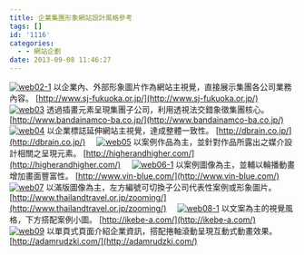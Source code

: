 ```yaml
---
title: 企業集團形象網站設計風格參考
tags: []
id: '1116'
categories:
  - - 網站企劃
date: 2013-09-08 11:46:27
---
```


[![web02-1](https://oberonlai.blog/wp-content/uploads/2013/09/web02-1-1024x511.jpg)](https://oberonlai.blog/wp-content/uploads/2013/09/web02-1.jpg) 以企業內、外部形象圖片作為網站主視覺，直接展示集團各公司業務內容。 [http://www.sj-fukuoka.or.jp/](http://www.sj-fukuoka.or.jp/)     [![web03](https://oberonlai.blog/wp-content/uploads/2013/09/web03-1024x511.jpg)](https://oberonlai.blog/wp-content/uploads/2013/09/web03.jpg) 透過插畫元素呈現集團子公司，利用透視法交錯象徵集團核心。 [http://www.bandainamco-ba.co.jp/](http://www.bandainamco-ba.co.jp/)     [![web04](https://oberonlai.blog/wp-content/uploads/2013/09/web04-1024x511.jpg)](https://oberonlai.blog/wp-content/uploads/2013/09/web04.jpg) 以企業標誌延伸網站主視覺，達成整體一致性。 [http://dbrain.co.jp/](http://dbrain.co.jp/)     [![web05](https://oberonlai.blog/wp-content/uploads/2013/09/web05-1024x511.jpg)](https://oberonlai.blog/wp-content/uploads/2013/09/web05.jpg) 以案例作品為主，並針對作品所露出之媒介設計相關之呈現元素。 [http://higherandhigher.com/](http://higherandhigher.com/)     [![web06-1](https://oberonlai.blog/wp-content/uploads/2013/09/web06-1-1024x511.jpg)](https://oberonlai.blog/wp-content/uploads/2013/09/web06-1.jpg) 以案例圖像為主，並輔以輪播動畫增加畫面豐富性。 [http://www.vin-blue.com/](http://www.vin-blue.com/)     [![web07](https://oberonlai.blog/wp-content/uploads/2013/09/web07-1024x511.jpg)](https://oberonlai.blog/wp-content/uploads/2013/09/web07.jpg) 以滿版圖像為主，左方編號可切換子公司代表性案例或形象圖片。 [http://www.thailandtravel.or.jp/zooming/](http://www.thailandtravel.or.jp/zooming/)     [![web08-1](https://oberonlai.blog/wp-content/uploads/2013/09/web08-1-1024x511.jpg)](https://oberonlai.blog/wp-content/uploads/2013/09/web08-1.jpg) 以文案為主的視覺風格，下方搭配案例小圖。 [http://ikebe-a.com/](http://ikebe-a.com/)     [![web09](https://oberonlai.blog/wp-content/uploads/2013/09/web09-1024x511.jpg)](https://oberonlai.blog/wp-content/uploads/2013/09/web09.jpg) 以單頁式頁面介紹企業資訊，搭配捲軸滾動呈現互動式動畫效果。 [http://adamrudzki.com/](http://adamrudzki.com/)